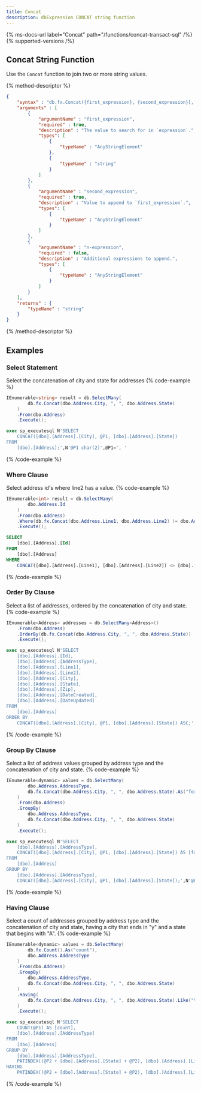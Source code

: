```yaml
---
title: Concat
description: dbExpression CONCAT string function
---
```


{% ms-docs-url label="Concat" path="/functions/concat-transact-sql" /%}
{% supported-versions /%}

## Concat String Function

Use the `Concat` function to join two or more string values.

{% method-descriptor %}
```json
{
    "syntax" : "db.fx.Concat({first_expression}, {second_expression}[, ...{n-expression}])",
    "arguments" : [
        {
            "argumentName" : "first_expression",
            "required" : true,
            "description" : "The value to search for in `expression`.",
            "types": [
                { 
                    "typeName" : "AnyStringElement"
                },
                { 
                    "typeName" : "string"
                }
            ]
        },
        {
            "argumentName" : "second_expression",
            "required" : true,
            "description" : "Value to append to `first_expression`.",
            "types": [
                { 
                    "typeName" : "AnyStringElement"
                }
            ]
        },
        {
            "argumentName" : "n-expression",
            "required" : false,
            "description" : "Additional expressions to append.",
            "types": [
                { 
                    "typeName" : "AnyStringElement"
                }
            ]
        }              
    ],
    "returns" : { 
        "typeName" : "string"
    }
}
```
{% /method-descriptor %}

## Examples
### Select Statement
Select the concatenation of city and state for addresses
{% code-example %}
```csharp
IEnumerable<string> result = db.SelectMany(
		db.fx.Concat(dbo.Address.City, ", ", dbo.Address.State)
	)
	.From(dbo.Address)
	.Execute();
```
```sql
exec sp_executesql N'SELECT
	CONCAT([dbo].[Address].[City], @P1, [dbo].[Address].[State])
FROM
	[dbo].[Address];',N'@P1 char(2)',@P1=', '
```
{% /code-example %}

### Where Clause
Select address id's where line2 has a value.
{% code-example %}
```csharp
IEnumerable<int> result = db.SelectMany(
		dbo.Address.Id
	)
	.From(dbo.Address)
    .Where(db.fx.Concat(dbo.Address.Line1, dbo.Address.Line2) != dbo.Address.Line1)
	.Execute();
```
```sql
SELECT
	[dbo].[Address].[Id]
FROM
	[dbo].[Address]
WHERE
	CONCAT([dbo].[Address].[Line1], [dbo].[Address].[Line2]) <> [dbo].[Address].[Line1];
```
{% /code-example %}

### Order By Clause
Select a list of addresses, ordered by the concatenation of city and state.
{% code-example %}
```csharp
IEnumerable<Address> addresses = db.SelectMany<Address>()
    .From(dbo.Address)
    .OrderBy(db.fx.Concat(dbo.Address.City, ", ", dbo.Address.State))
    .Execute();
```
```sql
exec sp_executesql N'SELECT
	[dbo].[Address].[Id],
	[dbo].[Address].[AddressType],
	[dbo].[Address].[Line1],
	[dbo].[Address].[Line2],
	[dbo].[Address].[City],
	[dbo].[Address].[State],
	[dbo].[Address].[Zip],
	[dbo].[Address].[DateCreated],
	[dbo].[Address].[DateUpdated]
FROM
	[dbo].[Address]
ORDER BY
	CONCAT([dbo].[Address].[City], @P1, [dbo].[Address].[State]) ASC;',N'@P1 char(2)',@P1=', '
```
{% /code-example %}

### Group By Clause
Select a list of address values grouped by address type and the concatenation of city and state.
{% code-example %}
```csharp
IEnumerable<dynamic> values = db.SelectMany(
        dbo.Address.AddressType,
        db.fx.Concat(dbo.Address.City, ", ", dbo.Address.State).As("formatted_city_state")
    )
    .From(dbo.Address)
    .GroupBy(
        dbo.Address.AddressType,
        db.fx.Concat(dbo.Address.City, ", ", dbo.Address.State)
    )
    .Execute();
```
```sql
exec sp_executesql N'SELECT
	[dbo].[Address].[AddressType],
	CONCAT([dbo].[Address].[City], @P1, [dbo].[Address].[State]) AS [formatted_city_state]
FROM
	[dbo].[Address]
GROUP BY
	[dbo].[Address].[AddressType],
	CONCAT([dbo].[Address].[City], @P1, [dbo].[Address].[State]);',N'@P1 char(2)',@P1=', '
```
{% /code-example %}

### Having Clause
Select a count of addresses grouped by address type and the concatenation of city and state, having a city
 that ends in "y" and a state that begins with "A".
{% code-example %}
```csharp
IEnumerable<dynamic> values = db.SelectMany(
        db.fx.Count().As("count"),            
        dbo.Address.AddressType
    )
    .From(dbo.Address)
    .GroupBy(
        dbo.Address.AddressType,
        db.fx.Concat(dbo.Address.City, ", ", dbo.Address.State)
    )
    .Having(
        db.fx.Concat(dbo.Address.City, ", ", dbo.Address.State).Like("%y, A%")
    )
    .Execute();
```
```sql
exec sp_executesql N'SELECT
	COUNT(@P1) AS [count],
	[dbo].[Address].[AddressType]
FROM
	[dbo].[Address]
GROUP BY
	[dbo].[Address].[AddressType],
	PATINDEX((@P2 + [dbo].[Address].[State] + @P2), [dbo].[Address].[Line1])
HAVING
	PATINDEX((@P2 + [dbo].[Address].[State] + @P2), [dbo].[Address].[Line1]) > @P3;',N'@P1 nchar(1),@P2 char(1),@P3 bigint',@P1=N'*',@P2='%',@P3=0
```
{% /code-example %}


